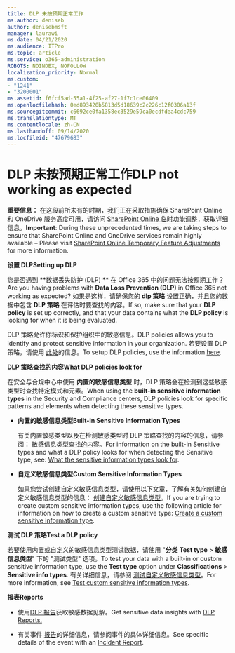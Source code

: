 ```yaml
---
title: DLP 未按预期正常工作
ms.author: deniseb
author: denisebmsft
manager: laurawi
ms.date: 04/21/2020
ms.audience: ITPro
ms.topic: article
ms.service: o365-administration
ROBOTS: NOINDEX, NOFOLLOW
localization_priority: Normal
ms.custom:
- "1241"
- "3200001"
ms.assetid: f6fcf5ad-55a1-4f25-af27-1f7c1ce06409
ms.openlocfilehash: 0ed893420b5813d5d18639c2c226c12f0306a13f
ms.sourcegitcommit: c6692ce0fa1358ec3529e59ca0ecdfdea4cdc759
ms.translationtype: MT
ms.contentlocale: zh-CN
ms.lasthandoff: 09/14/2020
ms.locfileid: "47679683"
---
```

# <a name="dlp-not-working-as-expected"></a><span data-ttu-id="91805-102">DLP 未按预期正常工作</span><span class="sxs-lookup"><span data-stu-id="91805-102">DLP not working as expected</span></span>

<span data-ttu-id="91805-103">**重要信息：** 在这段前所未有的时期，我们正在采取措施确保 SharePoint Online 和 OneDrive 服务高度可用，请访问 [SharePoint Online 临时功能调整](https://aka.ms/ODSPAdjustments)，获取详细信息。</span><span class="sxs-lookup"><span data-stu-id="91805-103">**Important**: During these unprecedented times, we are taking steps to ensure that SharePoint Online and OneDrive services remain highly available – Please visit [SharePoint Online Temporary Feature Adjustments](https://aka.ms/ODSPAdjustments) for more information.</span></span>

 <span data-ttu-id="91805-104">**设置 DLP**</span><span class="sxs-lookup"><span data-stu-id="91805-104">**Setting up DLP**</span></span>

<span data-ttu-id="91805-105">您是否遇到 \*\*数据丢失防护 (DLP) \*\* 在 Office 365 中的问题无法按预期工作？</span><span class="sxs-lookup"><span data-stu-id="91805-105">Are you having problems with **Data Loss Prevention (DLP)** in Office 365 not working as expected?</span></span> <span data-ttu-id="91805-106">如果是这样，请确保您的 **dlp 策略** 设置正确，并且您的数据中包含 **DLP 策略** 在评估时要查找的内容。</span><span class="sxs-lookup"><span data-stu-id="91805-106">If so, make sure that your **DLP policy** is set up correctly, and that your data contains what the **DLP policy** is looking for when it is being evaluated.</span></span>
  
<span data-ttu-id="91805-107">DLP 策略允许你标识和保护组织中的敏感信息。</span><span class="sxs-lookup"><span data-stu-id="91805-107">DLP policies allows you to identify and protect sensitive information in your organization.</span></span> <span data-ttu-id="91805-108">若要设置 DLP 策略，请使用 [此处](https://docs.microsoft.com/office365/securitycompliance/prevent-data-loss#set-up-dlp)的信息。</span><span class="sxs-lookup"><span data-stu-id="91805-108">To setup DLP policies, use the information [here](https://docs.microsoft.com/office365/securitycompliance/prevent-data-loss#set-up-dlp).</span></span>
  
 <span data-ttu-id="91805-109">**DLP 策略查找的内容**</span><span class="sxs-lookup"><span data-stu-id="91805-109">**What DLP policies look for**</span></span>
  
<span data-ttu-id="91805-110">在安全与合规中心中使用 **内置的敏感信息类型** 时，DLP 策略会在检测到这些敏感类型时查找特定模式和元素。</span><span class="sxs-lookup"><span data-stu-id="91805-110">When using the **built-in sensitive information types** in the Security and Compliance centers, DLP policies look for specific patterns and elements when detecting these sensitive types.</span></span>
  
- <span data-ttu-id="91805-111">**内置的敏感信息类型**</span><span class="sxs-lookup"><span data-stu-id="91805-111">**Built-in Sensitive Information Types**</span></span>

    <span data-ttu-id="91805-112">有关内置敏感类型以及在检测敏感类型时 DLP 策略查找的内容的信息，请参阅： [敏感信息类型查找的内容](https://docs.microsoft.com/microsoft-365/compliance/sensitive-information-type-entity-definitions)。</span><span class="sxs-lookup"><span data-stu-id="91805-112">For information on the built-in Sensitive types and what a DLP policy looks for when detecting the Sensitive type, see: [What the sensitive information types look for](https://docs.microsoft.com/microsoft-365/compliance/sensitive-information-type-entity-definitions).</span></span>

- <span data-ttu-id="91805-113">**自定义敏感信息类型**</span><span class="sxs-lookup"><span data-stu-id="91805-113">**Custom Sensitive Information Types**</span></span>

    <span data-ttu-id="91805-114">如果您尝试创建自定义敏感信息类型，请使用以下文章，了解有关如何创建自定义敏感信息类型的信息： [创建自定义敏感信息类型](https://docs.microsoft.com/microsoft-365/compliance/create-a-custom-sensitive-information-type)。</span><span class="sxs-lookup"><span data-stu-id="91805-114">If you are trying to create custom sensitive information types, use the following article for information on how to create a custom sensitive type: [Create a custom sensitive information type](https://docs.microsoft.com/microsoft-365/compliance/create-a-custom-sensitive-information-type).</span></span>

<span data-ttu-id="91805-115">**测试 DLP 策略**</span><span class="sxs-lookup"><span data-stu-id="91805-115">**Test a DLP policy**</span></span>

<span data-ttu-id="91805-116">若要使用内置或自定义的敏感信息类型测试数据，请使用 "**分类** **Test type**  >  **敏感信息类型**" 下的 "测试类型" 选项。</span><span class="sxs-lookup"><span data-stu-id="91805-116">To test your data with a built-in or custom sensitive information type, use the **Test type** option under **Classifications** > **Sensitive info types**.</span></span> <span data-ttu-id="91805-117">有关详细信息，请参阅 [测试自定义敏感信息类型](https://docs.microsoft.com/microsoft-365/compliance/create-a-custom-sensitive-information-type#create-custom-sensitive-information-types-in-the-security--compliance-center)。</span><span class="sxs-lookup"><span data-stu-id="91805-117">For more information, see [Test custom sensitive information types](https://docs.microsoft.com/microsoft-365/compliance/create-a-custom-sensitive-information-type#create-custom-sensitive-information-types-in-the-security--compliance-center).</span></span>

 <span data-ttu-id="91805-118">**报表**</span><span class="sxs-lookup"><span data-stu-id="91805-118">**Reports**</span></span>
  
- <span data-ttu-id="91805-119">使用[DLP 报告](https://docs.microsoft.com/microsoft-365/compliance/data-loss-prevention-policies#dlp-reports)获取敏感数据见解。</span><span class="sxs-lookup"><span data-stu-id="91805-119">Get sensitive data insights with [DLP Reports.](https://docs.microsoft.com/microsoft-365/compliance/data-loss-prevention-policies#dlp-reports)</span></span>

- <span data-ttu-id="91805-120">有关事件 [报告](https://docs.microsoft.com/microsoft-365/compliance/data-loss-prevention-policies#incident-reports)的详细信息，请参阅事件的具体详细信息。</span><span class="sxs-lookup"><span data-stu-id="91805-120">See specific details of the event with an [Incident Report](https://docs.microsoft.com/microsoft-365/compliance/data-loss-prevention-policies#incident-reports).</span></span>
